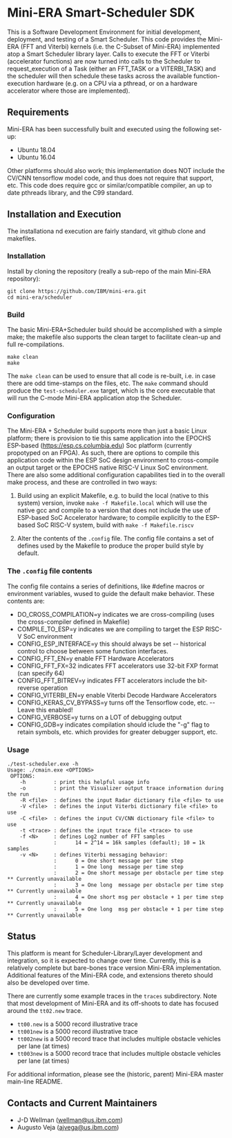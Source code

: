 # Mini-ERA Smart-Scheduler SDK

This is a Software Development Environment for initial development, deployment, and testing of a Smart Scheduler.
This code provides the Mini-ERA (FFT and Viterbi) kernels (i.e. the C-Subset of Mini-ERA) implemented atop a
Smart Scheduler library layer.  Calls to execute the FFT or Viterbi (accelerator functions) are now turned into
calls to the Scheduler to request_execution of a Task (either an FFT_TASK or a VITERBI_TASK) and the
scheduler will then schedule these tasks across the available function-execution hardware (e.g. on a CPU via
a pthread, or on a hardware accelerator where those are implemented).

## Requirements

Mini-ERA has been successfully built and executed using the following set-up:
 - Ubuntu 18.04
 - Ubuntu 16.04

Other platforms should also work; this implementation does NOT include the CV/CNN tensorflow model code, and
thus does not require that support, etc.  This code does require gcc or similar/compatible compiler, an up to date pthreads
library, and the C99 standard.

## Installation and Execution
The installationa nd execution are fairly standard, vit github clone and makefiles.

### Installation

Install by cloning the repository (really a sub-repo of the main Mini-ERA repository):

```
git clone https://github.com/IBM/mini-era.git
cd mini-era/scheduler
```

### Build

The basic Mini-ERA+Scheduler build should be accomplished with a simple make; the makefile also
supports the clean target to facilitate clean-up and full re-compilations.


```
make clean
make
```

The ```make clean``` can be used to ensure that all code is re-built, i.e. in case there are odd time-stamps on the files, etc.
The ```make``` command should produce the ```test-scheduler.exe``` target, which is the core executable that will run the
C-mode Mini-ERA application atop the Scheduler.

### Configuration

The Mini-ERA + Scheduler build supports more than just a basic Linux platform; there is provision to tie this same application
into the EPOCHS ESP-based (https://esp.cs.columbia.edu) Soc platform (currently propotyped on an FPGA).  As such, there
are options to compile this application code within the ESP SoC design environment to cross-compile an output target or
the EPOCHS native RISC-V Linux SoC environment.  There are also some additional configuration capabilites tied in to the overall
make process, and these are controlled in two ways:

1. Build using an explicit Makefile, e.g. to build the local (native to this system) version, invoke ```make -f Makefile.local``` which will use the native gcc and compile to a version that does not include the use of ESP-based SoC Accelerator hardware; to compile explicitly to the ESP-based SoC RISC-V system, build with ```make -f Makefile.riscv```

2. Alter the contents of the ```.config``` file.  The config file contains a set of defines used by the Makefile to produce the proper build style by default.

### The ```.config``` file contents

The config file contains a series of definitions, like #define macros or environment variables, wused to guide the default make behavior.  These contents are:

- DO_CROSS_COMPILATION=y  indicates we are cross-compiling (uses the cross-compiler defined in Makefile)
- COMPILE_TO_ESP=y	  indicates we are compiling to target the ESP RISC-V SoC environment
- CONFIG_ESP_INTERFACE=y  this should always be set -- historical control to choose between some function interfaces.
- CONFIG_FFT_EN=y	  enable FFT Hardware Accelerators
- CONFIG_FFT_FX=32	  indicates FFT accelerators use 32-bit FXP format (can specify 64)
- CONFIG_FFT_BITREV=y	  indicates FFT accelerators include the bit-reverse operation
- CONFIG_VITERBI_EN=y	  enable Viterbi Decode Hardware Accelerators
- CONFIG_KERAS_CV_BYPASS=y	 turns off the Tensorflow code, etc. -- Leave this enabled!
- CONFIG_VERBOSE=y	  turns on a LOT of debugging output
- CONFIG_GDB=y		  indicates compilation should iclude the "-g" flag to retain symbols, etc. which provides for greater debugger support, etc.



### Usage
```
./test-scheduler.exe -h
Usage: ./cmain.exe <OPTIONS>
 OPTIONS:
    -h         : print this helpful usage info
    -o         : print the Visualizer output traace information during the run
    -R <file>  : defines the input Radar dictionary file <file> to use
    -V <file>  : defines the input Viterbi dictionary file <file> to use
    -C <file>  : defines the input CV/CNN dictionary file <file> to use
    -t <trace> : defines the input trace file <trace> to use
    -f <N>     : defines Log2 number of FFT samples
               :      14 = 2^14 = 16k samples (default); 10 = 1k samples
    -v <N>     : defines Viterbi messaging behavior:
               :      0 = One short message per time step
               :      1 = One long  message per time step
               :      2 = One short message per obstacle per time step ** Currently unavailable
               :      3 = One long  message per obstacle per time step ** Currently unavailable
               :      4 = One short msg per obstacle + 1 per time step ** Currently unavailable
               :      5 = One long  msg per obstacle + 1 per time step ** Currently unavailable
```

## Status

This platform is meant for Scheduler-Library/Layer development and integration, so it is expected to change over
time.  Currently, this is a relatively complete but bare-bones trace version Mini-ERA implementation.
Additional features of the Mini-ERA code, and extensions thereto should also be developed over time.

There are currently some example traces in the ```traces``` subdirectory.  Note that most development of Mini-ERA and
its off-shoots to date has focused around the ```tt02.new``` trace.
 - ```tt00.new``` is a 5000 record illustrative trace
 - ```tt001new``` is a 5000 record illustrative trace
 - ```tt002new``` is a 5000 record trace that includes multiple obstacle vehicles per lane (at times)
 - ```tt003new``` is a 5000 record trace that includes multiple obstacle vehicles per lane (at times)

For additional information, please see the (historic, parent) Mini-ERA master main-line README.



## Contacts and Current Maintainers

 - J-D Wellman (wellman@us.ibm.com)
 - Augusto Veja (ajvega@us.ibm.com)
